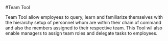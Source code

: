 #Team Tool

Team Tool allow employees to query, learn and familiarize themselves with the hierarchy setup of personnel whom are within
their chain of command and also the members assigned to their respective team. This Tool wil also enable managers to assign team
roles and delegate tasks to employees.

